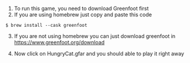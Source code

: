 1. To run this game, you need to download Greenfoot first
2. If you are using homebrew just copy and paste this code
```terminal
$ brew install --cask greenfoot
```

3. If you are not using homebrew you can just download greenfoot in https://www.greenfoot.org/download

4. Now click on HungryCat.gfar and you should able to play it right away

